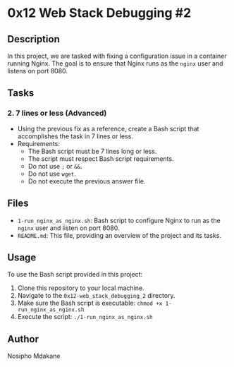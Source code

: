# 0x12 Web Stack Debugging #2

## Description
In this project, we are tasked with fixing a configuration issue in a container running Nginx. The goal is to ensure that Nginx runs as the `nginx` user and listens on port 8080.

## Tasks
### 2. 7 lines or less (Advanced)
- Using the previous fix as a reference, create a Bash script that accomplishes the task in 7 lines or less.
- Requirements:
  - The Bash script must be 7 lines long or less.
  - The script must respect Bash script requirements.
  - Do not use `;` or `&&`.
  - Do not use `wget`.
  - Do not execute the previous answer file.

## Files
- `1-run_nginx_as_nginx.sh`: Bash script to configure Nginx to run as the `nginx` user and listen on port 8080.
- `README.md`: This file, providing an overview of the project and its tasks.

## Usage
To use the Bash script provided in this project:
1. Clone this repository to your local machine.
2. Navigate to the `0x12-web_stack_debugging_2` directory.
3. Make sure the Bash script is executable: `chmod +x 1-run_nginx_as_nginx.sh`
4. Execute the script: `./1-run_nginx_as_nginx.sh`

## Author
Nosipho Mdakane

